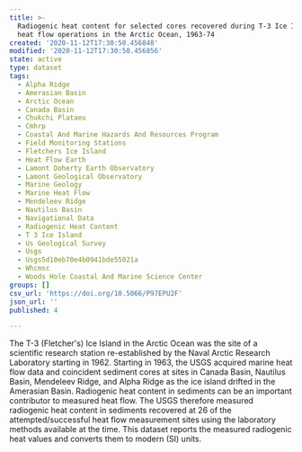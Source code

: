 ```yaml
---
title: >-
  Radiogenic heat content for selected cores recovered during T-3 Ice Island
  heat flow operations in the Arctic Ocean, 1963-74
created: '2020-11-12T17:30:50.456848'
modified: '2020-11-12T17:30:50.456856'
state: active
type: dataset
tags:
  - Alpha Ridge
  - Amerasian Basin
  - Arctic Ocean
  - Canada Basin
  - Chukchi Plataeu
  - Cmhrp
  - Coastal And Marine Hazards And Resources Program
  - Field Monitoring Stations
  - Fletchers Ice Island
  - Heat Flow Earth
  - Lamont Doherty Earth Observatory
  - Lamont Geological Observatory
  - Marine Geology
  - Marine Heat Flow
  - Mendeleev Ridge
  - Nautilus Basin
  - Navigational Data
  - Radiogenic Heat Content
  - T 3 Ice Island
  - Us Geological Survey
  - Usgs
  - Usgs5d10eb70e4b0941bde55021a
  - Whcmsc
  - Woods Hole Coastal And Marine Science Center
groups: []
csv_url: 'https://doi.org/10.5066/P97EPU2F'
json_url: ''
published: 4

---
```

The T-3 (Fletcher's) Ice Island in the Arctic Ocean was the site of a scientific research station re-established by the Naval Arctic Research Laboratory starting in 1962. Starting in 1963, the USGS acquired marine heat flow data and coincident sediment cores at sites in Canada Basin, Nautilus Basin, Mendeleev Ridge, and Alpha Ridge as the ice island drifted in the Amerasian Basin. Radiogenic heat content in sediments can be an important contributor to measured heat flow. The USGS therefore measured radiogenic heat content in sediments recovered at 26 of the attempted/successful heat flow measurement sites using the laboratory methods available at the time. This dataset reports the measured radiogenic heat values and converts them to modern (SI) units.
